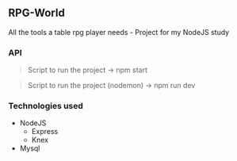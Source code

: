 ## RPG-World

All the tools a table rpg player needs - Project for my NodeJS study

### API

> Script to run the project -> npm start

> Script to run the project (nodemon) -> npm run dev 

### Technologies used

- NodeJS
  - Express
  - Knex
- Mysql
